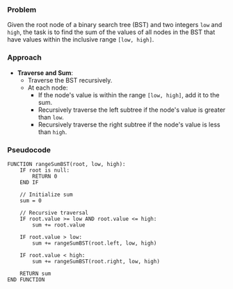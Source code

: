 ### Problem
Given the root node of a binary search tree (BST) and two integers `low` and `high`, the task is to find the sum of the values of all nodes in the BST that have values within the inclusive range `[low, high]`.

### Approach
- **Traverse and Sum**:
    - Traverse the BST recursively.
    - At each node:
        - If the node's value is within the range `[low, high]`, add it to the sum.
        - Recursively traverse the left subtree if the node's value is greater than `low`.
        - Recursively traverse the right subtree if the node's value is less than `high`.

### Pseudocode
```
FUNCTION rangeSumBST(root, low, high):
    IF root is null:
        RETURN 0
    END IF
    
    // Initialize sum
    sum = 0
    
    // Recursive traversal
    IF root.value >= low AND root.value <= high:
        sum += root.value
    
    IF root.value > low:
        sum += rangeSumBST(root.left, low, high)
    
    IF root.value < high:
        sum += rangeSumBST(root.right, low, high)
    
    RETURN sum
END FUNCTION
```